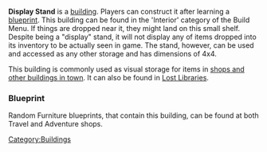 **Display Stand** is a [building](Buildings_List.md "wikilink"). Players
can construct it after learning a [blueprint](Blueprints.md "wikilink").
This building can be found in the 'Interior' category of the Build Menu.
If things are dropped near it, they might land on this small shelf.
Despite being a "display" stand, it will not display any of items
dropped into its inventory to be actually seen in game. The stand,
however, can be used and accessed as any other storage and has
dimensions of 4x4.

This building is commonly used as visual storage for items in [shops and
other buildings in town](:Category:Town_Residents "wikilink"). It can
also be found in [Lost Libraries](Lost_Library.md "wikilink").

### Blueprint

Random Furniture blueprints, that contain this building, can be found at
both Travel and Adventure shops.



[Category:Buildings](Category:Buildings "wikilink")